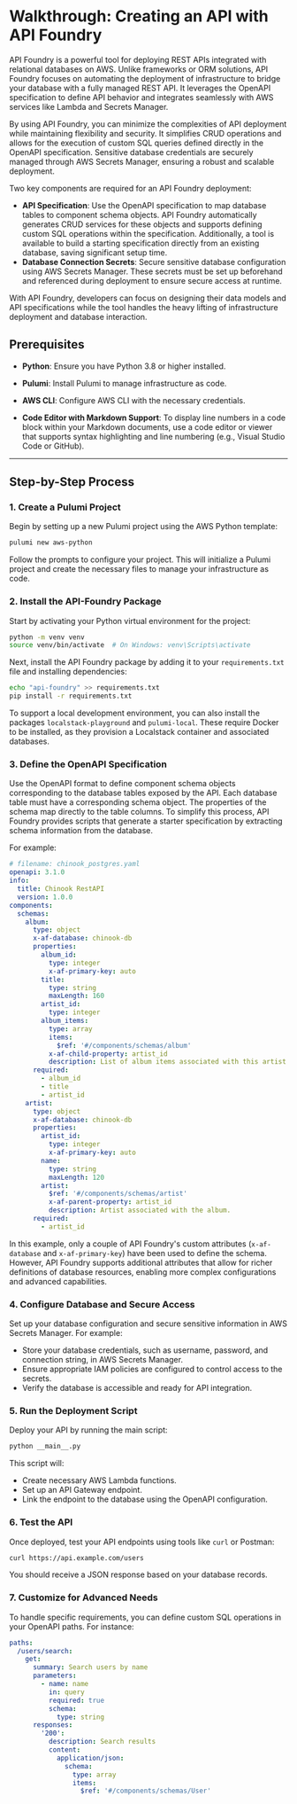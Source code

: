 # Walkthrough: Creating an API with API Foundry

API Foundry is a powerful tool for deploying REST APIs integrated with relational databases on AWS. Unlike frameworks or ORM solutions, API Foundry focuses on automating the deployment of infrastructure to bridge your database with a fully managed REST API. It leverages the OpenAPI specification to define API behavior and integrates seamlessly with AWS services like Lambda and Secrets Manager.

By using API Foundry, you can minimize the complexities of API deployment while maintaining flexibility and security. It simplifies CRUD operations and allows for the execution of custom SQL queries defined directly in the OpenAPI specification. Sensitive database credentials are securely managed through AWS Secrets Manager, ensuring a robust and scalable deployment.

Two key components are required for an API Foundry deployment:

- **API Specification**: Use the OpenAPI specification to map database tables to component schema objects. API Foundry automatically generates CRUD services for these objects and supports defining custom SQL operations within the specification. Additionally, a tool is available to build a starting specification directly from an existing database, saving significant setup time.
- **Database Connection Secrets**: Secure sensitive database configuration using AWS Secrets Manager. These secrets must be set up beforehand and referenced during deployment to ensure secure access at runtime.

With API Foundry, developers can focus on designing their data models and API specifications while the tool handles the heavy lifting of infrastructure deployment and database interaction.

## Prerequisites

- **Python**: Ensure you have Python 3.8 or higher installed.

- **Pulumi**: Install Pulumi to manage infrastructure as code.

- **AWS CLI**: Configure AWS CLI with the necessary credentials.

- **Code Editor with Markdown Support**: To display line numbers in a code block within your Markdown documents, use a code editor or viewer that supports syntax highlighting and line numbering (e.g., Visual Studio Code or GitHub).

---

## Step-by-Step Process

### 1. Create a Pulumi Project

Begin by setting up a new Pulumi project using the AWS Python template:

```bash
pulumi new aws-python
```

Follow the prompts to configure your project. This will initialize a Pulumi project and create the necessary files to manage your infrastructure as code.

### 2. Install the API-Foundry Package

Start by activating your Python virtual environment for the project:

```bash
python -m venv venv
source venv/bin/activate  # On Windows: venv\Scripts\activate
```

Next, install the API Foundry package by adding it to your `requirements.txt` file and installing dependencies:

```bash
echo "api-foundry" >> requirements.txt
pip install -r requirements.txt
```

To support a local development environment, you can also install the packages `localstack-playground` and `pulumi-local`. These require Docker to be installed, as they provision a Localstack container and associated databases.

### 3. Define the OpenAPI Specification

Use the OpenAPI format to define component schema objects corresponding to the database tables exposed by the API. Each database table must have a corresponding schema object. The properties of the schema map directly to the table columns. To simplify this process, API Foundry provides scripts that generate a starter specification by extracting schema information from the database.

For example:

```yaml
# filename: chinook_postgres.yaml
openapi: 3.1.0
info:
  title: Chinook RestAPI
  version: 1.0.0
components:
  schemas:
    album:
      type: object
      x-af-database: chinook-db
      properties:
        album_id:
          type: integer
          x-af-primary-key: auto
        title:
          type: string
          maxLength: 160
        artist_id:
          type: integer
        album_items:
          type: array
          items:
            $ref: '#/components/schemas/album'
          x-af-child-property: artist_id
          description: List of album items associated with this artist.
      required:
        - album_id
        - title
        - artist_id
    artist:
      type: object
      x-af-database: chinook-db
      properties:
        artist_id:
          type: integer
          x-af-primary-key: auto
        name:
          type: string
          maxLength: 120
        artist:
          $ref: '#/components/schemas/artist'
          x-af-parent-property: artist_id
          description: Artist associated with the album.
      required:
        - artist_id
```

In this example, only a couple of API Foundry's custom attributes (`x-af-database` and `x-af-primary-key`) have been used to define the schema. However, API Foundry supports additional attributes that allow for richer definitions of database resources, enabling more complex configurations and advanced capabilities.

### 4. Configure Database and Secure Access

Set up your database configuration and secure sensitive information in AWS Secrets Manager. For example:

- Store your database credentials, such as username, password, and connection string, in AWS Secrets Manager.
- Ensure appropriate IAM policies are configured to control access to the secrets.
- Verify the database is accessible and ready for API integration.

### 5. Run the Deployment Script

Deploy your API by running the main script:

```bash
python __main__.py
```

This script will:

- Create necessary AWS Lambda functions.
- Set up an API Gateway endpoint.
- Link the endpoint to the database using the OpenAPI configuration.

### 6. Test the API

Once deployed, test your API endpoints using tools like `curl` or Postman:

```bash
curl https://api.example.com/users
```

You should receive a JSON response based on your database records.

### 7. Customize for Advanced Needs

To handle specific requirements, you can define custom SQL operations in your OpenAPI paths. For instance:

```yaml
paths:
  /users/search:
    get:
      summary: Search users by name
      parameters:
        - name: name
          in: query
          required: true
          schema:
            type: string
      responses:
        '200':
          description: Search results
          content:
            application/json:
              schema:
                type: array
                items:
                  $ref: '#/components/schemas/User'

